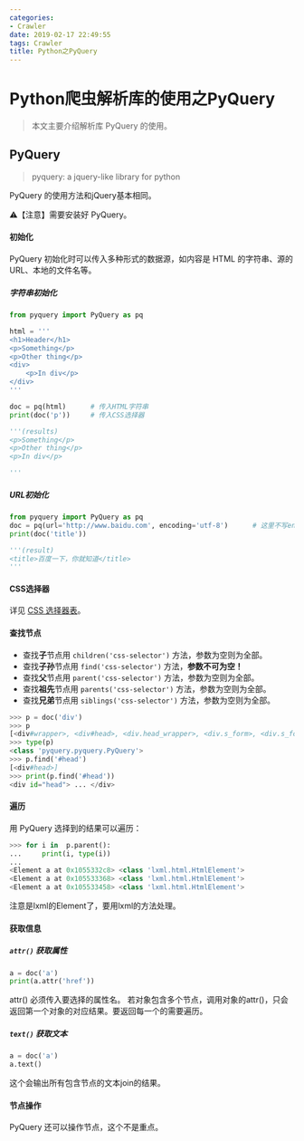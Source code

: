 ```yaml
---
categories:
- Crawler
date: 2019-02-17 22:49:55
tags: Crawler
title: Python之PyQuery
---
```


# Python爬虫解析库的使用之PyQuery

> 本文主要介绍解析库 PyQuery 的使用。



## PyQuery

> pyquery: a jquery-like library for python

PyQuery 的使用方法和jQuery基本相同。

⚠️【注意】需要安装好 PyQuery。

#### 初始化

PyQuery 初始化时可以传入多种形式的数据源，如内容是 HTML 的字符串、源的URL、本地的文件名等。

##### 字符串初始化

```python
from pyquery import PyQuery as pq

html = '''
<h1>Header</h1>
<p>Something</p>
<p>Other thing</p>
<div>
    <p>In div</p>
</div>
'''

doc = pq(html)      # 传入HTML字符串
print(doc('p'))     # 传入CSS选择器

'''(results)
<p>Something</p>
<p>Other thing</p>
<p>In div</p>

'''
```

##### URL初始化

```python
from pyquery import PyQuery as pq
doc = pq(url='http://www.baidu.com', encoding='utf-8')      # 这里不写encoding可能中文乱码
print(doc('title'))

'''(result)
<title>百度一下，你就知道</title>
'''
```

#### CSS选择器

详见 [CSS 选择器表](http://www.w3school.com.cn/cssref/css_selectors.asp)。

#### 查找节点

* 查找**子**节点用 `children('css-selector')` 方法，参数为空则为全部。
* 查找**子孙**节点用 `find('css-selector')` 方法，**参数不可为空！**
* 查找**父**节点用 `parent('css-selector')` 方法，参数为空则为全部。
* 查找**祖先**节点用 `parents('css-selector')` 方法，参数为空则为全部。
* 查找**兄弟**节点用 `siblings('css-selector')` 方法，参数为空则为全部。

```python
>>> p = doc('div')
>>> p
[<div#wrapper>, <div#head>, <div.head_wrapper>, <div.s_form>, <div.s_form_wrapper>, <div#lg>, <div#u1>, <div#ftCon>, <div#ftConw>]
>>> type(p)
<class 'pyquery.pyquery.PyQuery'>
>>> p.find('#head')
[<div#head>]
>>> print(p.find('#head'))
<div id="head"> ... </div> 
```

#### 遍历

用 PyQuery 选择到的结果可以遍历：

```python
>>> for i in  p.parent():
...     print(i, type(i))
... 
<Element a at 0x1055332c8> <class 'lxml.html.HtmlElement'>
<Element a at 0x105533368> <class 'lxml.html.HtmlElement'>
<Element a at 0x105533458> <class 'lxml.html.HtmlElement'>
```

注意是lxml的Element了，要用lxml的方法处理。

#### 获取信息

##### `attr()` 获取属性

```python
a = doc('a')
print(a.attr('href'))
```

attr() 必须传入要选择的属性名。
若对象包含多个节点，调用对象的attr()，只会返回第一个对象的对应结果。要返回每一个的需要遍历。

##### `text()` 获取文本

```python
a = doc('a')
a.text()
```

这个会输出所有包含节点的文本join的结果。

#### 节点操作

PyQuery 还可以操作节点，这个不是重点。

